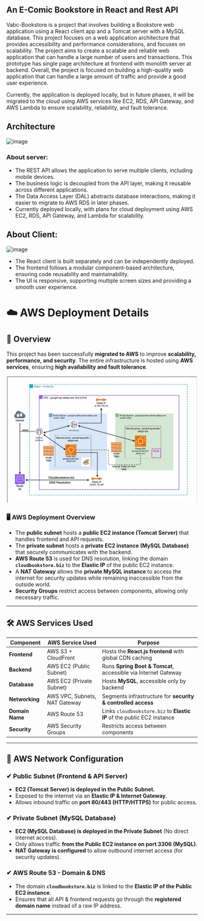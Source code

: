 ## An E-Comic Bookstore in React and Rest API
Vabc-Bookstore is a project that involves building a Bookstore web application using a React client app and a Tomcat server with a MySQL database. This project focuses on  a web application architecture that provides accessibility and performance considerations, and focuses on scalability. The project aims to create a scalable and reliable web application that can handle a large number of users and transactions. This prototype has single page architecture at frontend with monolith server at backend. Overall, the project is focused on building a high-quality web application that can handle a large amount of traffic and provide a good user experience.

Currently, the application is deployed locally, but in future phases, it will be migrated to the cloud using AWS services like EC2, RDS, API Gateway, and AWS Lambda to ensure scalability, reliability, and fault tolerance.

## Architecture
![image](https://github.com/sm5190/PaperTown-Book-store/assets/53345331/f9300e75-1607-4f82-9740-14ca90cb6307)
### About server:
* The REST API allows the application to serve multiple clients, including mobile devices.
* The business logic is decoupled from the API layer, making it reusable across different applications.
* The Data Access Layer (DAL) abstracts database interactions, making it easier to migrate to AWS RDS in later phases.
* Currently deployed locally, with plans for cloud deployment using AWS EC2, RDS, API Gateway, and Lambda for scalability.
## About Client:
![image](https://github.com/sm5190/PaperTown-Book-store/assets/53345331/7b1661dd-39fc-414a-b504-06ffdfee7259)
* The React client is built separately and can be independently deployed.
* The frontend follows a modular component-based architecture, ensuring code reusability and maintainability.
* The UI is responsive, supporting multiple screen sizes and providing a smooth user experience.



# **☁️ AWS Deployment Details**  

## **🔹 Overview**  
This project has been successfully **migrated to AWS** to improve **scalability, performance, and security**. The entire infrastructure is hosted using **AWS services**, ensuring **high availability and fault tolerance**.  

![image](https://github.com/adijad/Vabc-Bookstore/blob/main/Cloud_Architecture.png)

### **🖥️ AWS Deployment Overview**  
- The **public subnet** hosts a **public EC2 instance (Tomcat Server)** that handles frontend and API requests.  
- The **private subnet** hosts a **private EC2 instance (MySQL Database)** that securely communicates with the backend.  
- **AWS Route 53** is used for DNS resolution, linking the domain **`cloudbookstore.biz`** to the **Elastic IP** of the public EC2 instance.  
- A **NAT Gateway** allows the **private MySQL instance** to access the internet for security updates while remaining inaccessible from the outside world.  
- **Security Groups** restrict access between components, allowing only necessary traffic.  

---

## **🛠 AWS Services Used**
| **Component**      | **AWS Service Used** | **Purpose** |
|--------------------|---------------------|-------------|
| **Frontend**      | AWS S3 + CloudFront  | Hosts the **React.js frontend** with global CDN caching |
| **Backend**       | AWS EC2 (Public Subnet) | Runs **Spring Boot & Tomcat**, accessible via Internet Gateway |
| **Database**      | AWS EC2 (Private Subnet) | Hosts **MySQL**, accessible only by backend |
| **Networking**    | AWS VPC, Subnets, NAT Gateway | Segments infrastructure for **security & controlled access** |
| **Domain Name**   | AWS Route 53         | Links `cloudbookstore.biz` to **Elastic IP** of the public EC2 instance |
| **Security**      | AWS Security Groups  | Restricts access between components |

---

## **🔄 AWS Network Configuration**  

### **✔ Public Subnet (Frontend & API Server)**
- **EC2 (Tomcat Server) is deployed in the Public Subnet.**  
- Exposed to the internet via an **Elastic IP & Internet Gateway**.  
- Allows inbound traffic on **port 80/443 (HTTP/HTTPS)** for public access.  

### **✔ Private Subnet (MySQL Database)**
- **EC2 (MySQL Database) is deployed in the Private Subnet** (No direct internet access).  
- Only allows traffic **from the Public EC2 instance on port 3306 (MySQL)**.  
- **NAT Gateway is configured** to allow outbound internet access (for security updates).  

### **✔ AWS Route 53 - Domain & DNS**
- The domain **`cloudbookstore.biz`** is linked to the **Elastic IP of the Public EC2 instance**.  
- Ensures that all API & frontend requests go through the **registered domain name** instead of a raw IP address.  

---
